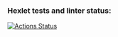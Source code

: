 ### Hexlet tests and linter status:
[![Actions Status](https://github.com/s279560027/frontend-testing-react-project-67/actions/workflows/hexlet-check.yml/badge.svg)](https://github.com/s279560027/frontend-testing-react-project-67/actions)